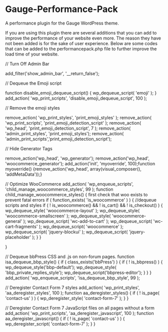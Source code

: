 # Gauge-Performance-Pack
A performance plugin for the Gauge WordPress theme. 

If you are using this plugin there are several additions that you can add to improve the performance of your website even more. The reason they have not been added is for the sake of user experience. Below are some codes that can be added to the performancepack.php file to further improve the load time of your website.

// Turn Off Admin Bar

add_filter('show_admin_bar', '__return_false');

// Dequeue the Emoji script

function disable_emoji_dequeue_script() {
wp_dequeue_script( 'emoji' );
}
add_action( 'wp_print_scripts', 'disable_emoji_dequeue_script', 100 );

// Remove the emoji styles

remove_action( 'wp_print_styles', 'print_emoji_styles' );
remove_action( 'wp_print_scripts', 'print_emoji_detection_script' );
remove_action( 'wp_head', 'print_emoji_detection_script', 7 );
remove_action( 'admin_print_styles', 'print_emoji_styles');
remove_action( 'admin_print_scripts','print_emoji_detection_script');

// Hide Generator Tags

remove_action('wp_head', 'wp_generator');
remove_action('wp_head', 'woocommerce_generator');
add_action('init', 'myoverride', 100);function myoverride() {remove_action('wp_head', array(visual_composer(), 'addMetaData'));}

// Optimize WooCommerce
add_action( 'wp_enqueue_scripts', 'child_manage_woocommerce_styles', 99 );
function child_manage_woocommerce_styles() {
first check that woo exists to prevent fatal errors
if ( function_exists( 'is_woocommerce' ) ) {
//dequeue scripts and styles
if ( ! is_woocommerce() && ! is_cart() && ! is_checkout() ) {
wp_dequeue_style( 'woocommerce-layout' );
wp_dequeue_style( 'woocommerce-smallscreen' );
wp_dequeue_style( 'woocommerce-general' );
wp_dequeue_script( 'wc-add-to-cart' );
wp_dequeue_script( 'wc-cart-fragments' );
wp_dequeue_script( 'woocommerce' );
wp_dequeue_script( 'jquery-blockui' );
wp_dequeue_script( 'jquery-placeholder' );
		}
	}
 
}


// Dequeue bbPress CSS and .js on non-forum pages.
function isa_dequeue_bbp_style() {
    if ( class_exists('bbPress') ) {
      if ( ! is_bbpress() ) {
        wp_dequeue_style('bbp-default');
        wp_dequeue_style( 'bbp_private_replies_style');
        wp_dequeue_script('bbpress-editor');
      }
    }
}
add_action( 'wp_enqueue_scripts', 'isa_dequeue_bbp_style', 99 );


// Deregister Contact Form 7 styles
add_action( 'wp_print_styles', 'aa_deregister_styles', 100 );
function aa_deregister_styles() {
    if ( ! is_page( 'contact-us' ) ) {
        wp_deregister_style( 'contact-form-7' );
    }
}

// Deregister Contact Form 7 JavaScript files on all pages without a form
add_action( 'wp_print_scripts', 'aa_deregister_javascript', 100 );
function aa_deregister_javascript() {
    if ( ! is_page( 'contact-us' ) ) {
        wp_deregister_script( 'contact-form-7' );
    }
}
